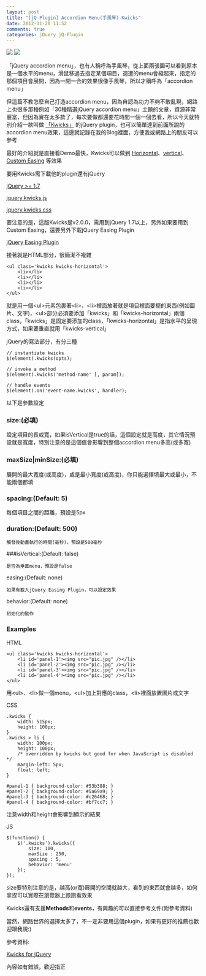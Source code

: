 ```yaml
---
layout: post
title: "[jQ-Plugin] Accordion Menu(手風琴)-Kwicks"
date: 2012-11-20 11:52
comments: true
categories: jQuery jQ-Plugin
---
```


<img src="https://lh3.googleusercontent.com/-_J-W2xu9kk0/UKssWB_LsAI/AAAAAAAAB8I/l5FDpuCO27c/s415/t1.jpg" />

<img src="https://lh5.googleusercontent.com/-jKM2KBpI5eM/UKssWHgRekI/AAAAAAAAB8E/hG205WtoTDU/s415/t2.jpg" />

「jQuery accordion menu」，也有人稱呼為手風琴，從上面兩張圖可以看到原本是一個水平的menu，滑鼠移過去指定某個項目，週遭的menu會縮起來，指定的那個項目會展開，因為一開一合的效果很像手風琴，所以才稱呼為「accordion menu」

<!--more-->

但這篇不教怎麼自己打造accordion menu，因為自認為功力不夠不敢亂現，網路上也很多那種例如「30種精選jQuery accordion menu」主題的文章，資源非常豐富，但因為實在太多款了，每次要做都還要花時間一個一個去看，所以今天就特別介紹一款叫做 <a href="http://devsmash.com/projects/kwicks" target="_blank">「Kwicks」</a> 的jQuery plugin，也可以簡單達到前面所說的accordion menu效果，這邊就記錄在我的Blog裡面，方便我或網路上的朋友可以參考

最好的介紹就是直接看Demo最快，Kwicks可以做到 <a href="http://devsmash.com/projects/kwicks/examples/horizontal" target="_blank">Horizontal</a>、<a href="http://devsmash.com/projects/kwicks/examples/vertical" target="_blank">vertical</a>、<a href="http://devsmash.com/projects/kwicks/examples/easing" target="_blank">Custom Easing</a> 等效果

要用Kwicks需下載他的plugin還有jQuery

<a href="http://jquery.com/" target="_blank" />jQuery >= 1.7</a>

<a href="https://github.com/jmar777/kwicks/blob/v2.0.0/jquery.kwicks.js" target="_blank" />jquery.kwicks.js</a>

<a href="https://github.com/jmar777/kwicks/blob/v2.0.0/jquery.kwicks.css" target="_blank" />jquery.kwicks.css</a>

要注意的是，這版Kwicks是v2.0.0，需用到jQuery 1.7以上，另外如果要用到Custom Easing，還要另外下載jQuery Easing Plugin

<a href="http://gsgd.co.uk/sandbox/jquery/easing/" target="_blank" />jQuery Easing Plugin</a>	

接著就是HTML部分，很簡潔不複雜

	<ul class='kwicks kwicks-horizontal'>
		<li></li>
		<li></li>
		<li></li>
		<li></li>
	</ul>
	
就是用一個&lt;ul&gt;元素包裹著&lt;li&gt;，&lt;li&gt;裡面放著就是項目裡面要擺的東西(例如圖片、文字)，&lt;ul&gt;部分必須要添加「kwicks」和「kwicks-horizontal」兩個class，「kwicks」是固定要添加的class，「kwicks-horizontal」是指水平的呈現方式，如果要垂直就用「kwicks-vertical」

jQuery的寫法部分，有分三種

	// instantiate kwicks
	$(element).kwicks(opts);

	// invoke a method
	$(element).kwicks('method-name' [, param]);

	// handle events
	$(element).on('event-name.kwicks', handler);

以下是參數設定

### size:(必填)

設定項目的長或寬，如果isVertical是true的話，這個設定就是高度，其它情況預設就是寬度，特別注意的是這個值會影響到整個accordion menu多高(或多寬)

### maxSize|minSize:(必填)

展開的最大寬度(或高度)，或是最小寬度(或高度)，你只能選擇填最大或最小，不能兩個都填

### spacing:(Default: 5)

每個項目之間的距離，預設是5px
    
### duration:(Default: 500)

    觸發後動畫執行的時間(毫秒)，預設是500毫秒
	
###isVertical:(Default: false)

	是否為垂直menu，預設是false
    
easing:(Default: none)

	如果有載入jQuery Easing Plugin，可以設定效果
    
behavior:(Default: none)

    初始化的動作
	
### Examples

HTML

	<ul class='kwicks kwicks-horizontal'>
		<li id='panel-1'><img src="pic.jpg" /></li>
		<li id='panel-2'><img src="pic.jpg" /></li>
		<li id='panel-3'><img src="pic.jpg" /></li>
		<li id='panel-4'><img src="pic.jpg" /></li>
	</ul>

用&lt;ul&gt;、&lt;li&gt;做一個menu，&lt;ul&gt;加上對應的class，&lt;li&gt;裡面放置圖片或文字
	
CSS
	
	.kwicks {
		width: 515px;
		height: 100px;
	}
	.kwicks > li {
		width: 100px;
		height: 100px;
		/* overridden by kwicks but good for when JavaScript is disabled */
		margin-left: 5px;
		float: left;
	}

	#panel-1 { background-color: #53b388; }
	#panel-2 { background-color: #5a69a9; }
	#panel-3 { background-color: #c26468; }
	#panel-4 { background-color: #bf7cc7; }
	
注意width和height會影響到顯示的結果
	
JS
	
	$(function() {
		$('.kwicks').kwicks({
			size: 100,
			maxSize : 250,
			spacing : 5,
			behavior: 'menu'
		});
	});
	
size要特別注意的是，越高(or寬)展開的空間就越大，看到的東西就會越多，如何拿捏可以實際在瀏覽器上跑跑看效果

Kwicks還有支援**Methods**和**events**，有興趣的可以直接參考文件(附參考資料)

當然，網路世界的選擇太多了，不一定非要用這個plugin，如果有更好的推薦也歡迎跟我說:)

參考資料:

<a href="http://devsmash.com/projects/kwicks" target="_blank">Kwicks for jQuery</a>

內容如有錯誤，歡迎指正
	
